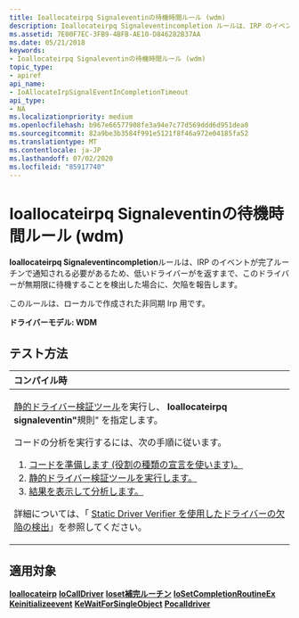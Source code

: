 ```yaml
---
title: Ioallocateirpq Signaleventinの待機時間ルール (wdm)
description: Ioallocateirpq Signaleventincompletion ルールは、IRP のイベントが完了ルーチンで通知される必要があるため、低いドライバーがを返すまで、このドライバーが無期限に待機することを検出した場合に、欠陥を報告します。
ms.assetid: 7E00F7EC-3FB9-4BFB-AE10-D846282B37AA
ms.date: 05/21/2018
keywords:
- Ioallocateirpq Signaleventinの待機時間ルール (wdm)
topic_type:
- apiref
api_name:
- IoAllocateIrpSignalEventInCompletionTimeout
api_type:
- NA
ms.localizationpriority: medium
ms.openlocfilehash: b967e66577908fe3a94e7c77d569ddd6d951dea0
ms.sourcegitcommit: 82a9be3b3584f991e5121f8f46a972e04185fa52
ms.translationtype: MT
ms.contentlocale: ja-JP
ms.lasthandoff: 07/02/2020
ms.locfileid: "85917740"
---
```

# <a name="ioallocateirpsignaleventincompletiontimeout-rule-wdm"></a>Ioallocateirpq Signaleventinの待機時間ルール (wdm)


**Ioallocateirpq Signaleventincompletion**ルールは、IRP のイベントが完了ルーチンで通知される必要があるため、低いドライバーがを返すまで、このドライバーが無期限に待機することを検出した場合に、欠陥を報告します。

このルールは、ローカルで作成された非同期 Irp 用です。

**ドライバーモデル: WDM**

<a name="how-to-test"></a>テスト方法
-----------

<table>
<colgroup>
<col width="100%" />
</colgroup>
<thead>
<tr class="header">
<th align="left">コンパイル時</th>
</tr>
</thead>
<tbody>
<tr class="odd">
<td align="left"><p><a href="https://docs.microsoft.com/windows-hardware/drivers/devtest/static-driver-verifier" data-raw-source="[Static Driver Verifier](https://docs.microsoft.com/windows-hardware/drivers/devtest/static-driver-verifier)">静的ドライバー検証ツール</a>を実行し、 <strong>Ioallocateirpq signaleventin"</strong>規則" を指定します。</p>
コードの分析を実行するには、次の手順に従います。
<ol>
<li><a href="https://docs.microsoft.com/windows-hardware/drivers/devtest/using-static-driver-verifier-to-find-defects-in-drivers#preparing-your-source-code" data-raw-source="[Prepare your code (use role type declarations).](https://docs.microsoft.com/windows-hardware/drivers/devtest/using-static-driver-verifier-to-find-defects-in-drivers#preparing-your-source-code)">コードを準備します (役割の種類の宣言を使います)。</a></li>
<li><a href="https://docs.microsoft.com/windows-hardware/drivers/devtest/using-static-driver-verifier-to-find-defects-in-drivers#running-static-driver-verifier" data-raw-source="[Run Static Driver Verifier.](https://docs.microsoft.com/windows-hardware/drivers/devtest/using-static-driver-verifier-to-find-defects-in-drivers#running-static-driver-verifier)">静的ドライバー検証ツールを実行します。</a></li>
<li><a href="https://docs.microsoft.com/windows-hardware/drivers/devtest/using-static-driver-verifier-to-find-defects-in-drivers#viewing-and-analyzing-the-results" data-raw-source="[View and analyze the results.](https://docs.microsoft.com/windows-hardware/drivers/devtest/using-static-driver-verifier-to-find-defects-in-drivers#viewing-and-analyzing-the-results)">結果を表示して分析します。</a></li>
</ol>
<p>詳細については、「 <a href="https://docs.microsoft.com/windows-hardware/drivers/devtest/using-static-driver-verifier-to-find-defects-in-drivers" data-raw-source="[Using Static Driver Verifier to Find Defects in Drivers](https://docs.microsoft.com/windows-hardware/drivers/devtest/using-static-driver-verifier-to-find-defects-in-drivers)">Static Driver Verifier を使用したドライバーの欠陥の検出</a>」を参照してください。</p></td>
</tr>
</tbody>
</table>

<a name="applies-to"></a>適用対象
----------

[**Ioallocateirp**](https://docs.microsoft.com/windows-hardware/drivers/ddi/wdm/nf-wdm-ioallocateirp) 
[**IoCallDriver**](https://docs.microsoft.com/windows-hardware/drivers/ddi/wdm/nf-wdm-iocalldriver) 
[**Ioset補完ルーチン**](https://docs.microsoft.com/windows-hardware/drivers/ddi/wdm/nf-wdm-iosetcompletionroutine) 
[**IoSetCompletionRoutineEx**](https://docs.microsoft.com/windows-hardware/drivers/ddi/wdm/nf-wdm-iosetcompletionroutineex) 
[**Keinitializeevent**](https://docs.microsoft.com/windows-hardware/drivers/ddi/wdm/nf-wdm-keinitializeevent) 
[**KeWaitForSingleObject**](https://docs.microsoft.com/windows-hardware/drivers/ddi/wdm/nf-wdm-kewaitforsingleobject) 
[**Pocalldriver**](https://docs.microsoft.com/windows-hardware/drivers/ddi/ntifs/nf-ntifs-pocalldriver)
 

 






